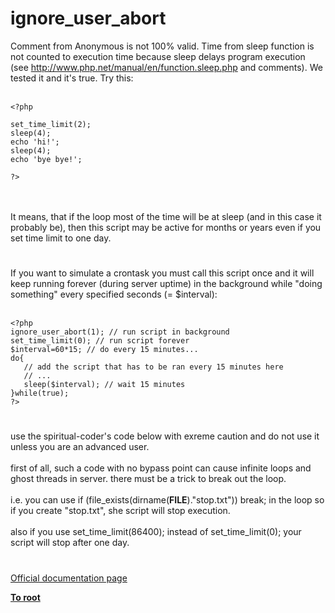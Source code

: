 # ignore_user_abort



Comment from Anonymous is not 100% valid. Time from sleep function is not counted to execution time because sleep delays program execution (see http://www.php.net/manual/en/function.sleep.php and comments). We tested it and it&apos;s true. Try this:<br><br>

```
<?php

set_time_limit(2);
sleep(4);
echo 'hi!';
sleep(4);
echo 'bye bye!';

?>
```
<br><br>It means, that if the loop most of the time will be at sleep (and in this case it probably be), then this script may be active for months or years even if you set time limit to one day.  

#

If you want to simulate a crontask you must call this script once and it will keep running forever (during server uptime) in the background while "doing something" every specified seconds (= $interval):<br><br>

```
<?php
ignore_user_abort(1); // run script in background
set_time_limit(0); // run script forever
$interval=60*15; // do every 15 minutes...
do{
   // add the script that has to be ran every 15 minutes here
   // ...
   sleep($interval); // wait 15 minutes
}while(true);
?>
```
  

#

use the spiritual-coder&apos;s code below with exreme caution and do not use it unless you are an advanced user.<br><br>first of all, such a code with no bypass point can cause infinite loops and ghost threads in server. there must be a trick to break out the loop. <br><br>i.e. you can use  if (file_exists(dirname(__FILE__)."stop.txt")) break; in the loop so if you create "stop.txt", she script will stop execution.<br><br>also if you use set_time_limit(86400); instead of set_time_limit(0); your script will stop after one day.  

#

[Official documentation page](https://www.php.net/manual/en/function.ignore-user-abort.php)

**[To root](/README.md)**